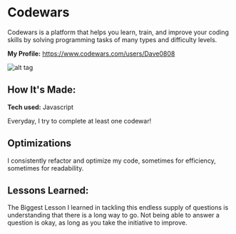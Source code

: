 # Codewars
Codewars is a platform that helps you learn, train, and improve your coding skills by solving programming tasks of many types and difficulty levels.

**My Profile:** https://www.codewars.com/users/Dave0808

![alt tag](https://www.codewars.com/users/Dave0808/badges/large?theme=dark)

## How It's Made:

**Tech used:** Javascript

Everyday, I try to complete at least one codewar!

## Optimizations

I consistently refactor and optimize my code, sometimes for efficiency, sometimes for readability.

## Lessons Learned:

The Biggest Lesson I learned in tackling this endless supply of questions is understanding that there is a long way to go. Not being able to answer a question is okay, as long as you take the initiative to improve.



